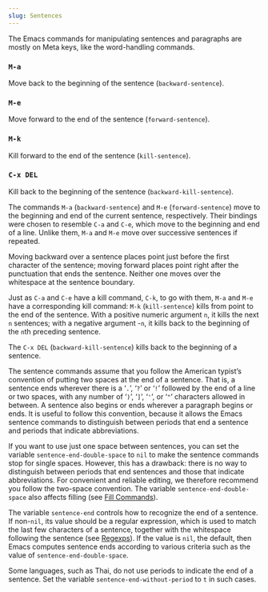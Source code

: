 ```yaml
---
slug: Sentences
---
```


The Emacs commands for manipulating sentences and paragraphs are mostly on Meta keys, like the word-handling commands.

### `M-a`

Move back to the beginning of the sentence (`backward-sentence`).

### `M-e`

Move forward to the end of the sentence (`forward-sentence`).

### `M-k`

Kill forward to the end of the sentence (`kill-sentence`).

### `C-x DEL`

Kill back to the beginning of the sentence (`backward-kill-sentence`).

The commands `M-a` (`backward-sentence`) and `M-e` (`forward-sentence`) move to the beginning and end of the current sentence, respectively. Their bindings were chosen to resemble `C-a` and `C-e`, which move to the beginning and end of a line. Unlike them, `M-a` and `M-e` move over successive sentences if repeated.

Moving backward over a sentence places point just before the first character of the sentence; moving forward places point right after the punctuation that ends the sentence. Neither one moves over the whitespace at the sentence boundary.

Just as `C-a` and `C-e` have a kill command, `C-k`, to go with them, `M-a` and `M-e` have a corresponding kill command: `M-k` (`kill-sentence`) kills from point to the end of the sentence. With a positive numeric argument `n`, it kills the next `n` sentences; with a negative argument -`n`, it kills back to the beginning of the `n`th preceding sentence.

The `C-x DEL` (`backward-kill-sentence`) kills back to the beginning of a sentence.

The sentence commands assume that you follow the American typist’s convention of putting two spaces at the end of a sentence. That is, a sentence ends wherever there is a ‘`.`’, ‘`?`’ or ‘`!`’ followed by the end of a line or two spaces, with any number of ‘`)`’, ‘`]`’, ‘`'`’, or ‘`"`’ characters allowed in between. A sentence also begins or ends wherever a paragraph begins or ends. It is useful to follow this convention, because it allows the Emacs sentence commands to distinguish between periods that end a sentence and periods that indicate abbreviations.

If you want to use just one space between sentences, you can set the variable `sentence-end-double-space` to `nil` to make the sentence commands stop for single spaces. However, this has a drawback: there is no way to distinguish between periods that end sentences and those that indicate abbreviations. For convenient and reliable editing, we therefore recommend you follow the two-space convention. The variable `sentence-end-double-space` also affects filling (see [Fill Commands](Fill-Commands)).

The variable `sentence-end` controls how to recognize the end of a sentence. If non-`nil`, its value should be a regular expression, which is used to match the last few characters of a sentence, together with the whitespace following the sentence (see [Regexps](Regexps)). If the value is `nil`, the default, then Emacs computes sentence ends according to various criteria such as the value of `sentence-end-double-space`.

Some languages, such as Thai, do not use periods to indicate the end of a sentence. Set the variable `sentence-end-without-period` to `t` in such cases.
